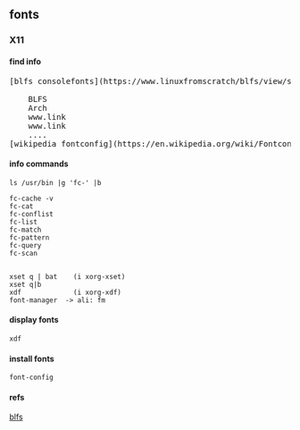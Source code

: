 ## fonts
### X11 

#### find info
<pre>
[blfs consolefonts](https://www.linuxfromscratch/blfs/view/stable/postlfs/console-fonts.html)

    BLFS
    Arch
    www.link
    www.link
    ....
[wikipedia fontconfig](https://en.wikipedia.org/wiki/Fontconfig)
</pre>

#### info commands

    ls /usr/bin |g 'fc-' |b

    fc-cache -v
    fc-cat
    fc-conflist
    fc-list
    fc-match
    fc-pattern
    fc-query
    fc-scan


    xset q | bat    (i xorg-xset)
    xset q|b
    xdf             (i xorg-xdf)
    font-manager  -> ali: fm
  

#### display fonts

    xdf



#### install fonts

    font-config




#### refs

   [blfs](linuxfromscratch.org)


